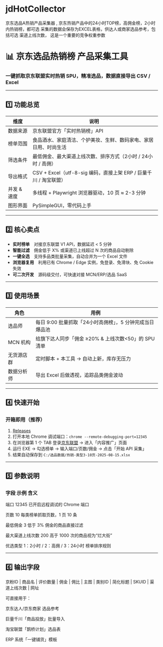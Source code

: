# jdHotCollector
京东选品A热销产品采集器 , 京东热销产品中的24小时TOP榜，高佣金榜，2小时内热销榜，都可选 采集的数据会保存为EXCEL表格，供达人或商家选品参考，包括可选 渠道上线次数， 这是一个重要的竞争权重参数


# 📊 京东选品热销榜 产品采集工具  
### 一键抓取京东联盟实时热销 SPU，精准选品，数据直接导出 CSV / Excel

---

## 1️⃣ 功能总览
| 维度 | 说明 |
|---|---|
| 数据来源 | 京东联盟官方「实时热销榜」API |
| 榜单范围 | 食品酒水、家庭清洁、个护美妆、生鲜、数码家电、家居日用、时尚生活 |
| 筛选条件 | 最低佣金、最大渠道上线次数、排序方式（2小时 / 24小时 / 高佣） |
| 导出格式 | CSV + Excel（utf-8-sig 编码，直接上架 ERP / 巨量千川 / 淘宝联盟） |
| 并发 & 速度 | 多线程 + Playwright 浏览器驱动，10 页 ≈ 2-3 分钟 |
| 图形界面 | PySimpleGUI，零代码上手 |

---

## 2️⃣ 核心卖点
- **实时榜单** 对接京东联盟 V1 API，数据延迟 < 5 分钟  
- **智能过滤** 佣金低于 X% 或渠道已上线超过 N 次的商品自动剔除  
- **一键全选** 支持多品类批量采集，自动合并为一个 Excel 文件  
- **浏览器复用** 利用已有 Chrome / Edge 实例，免登录、免滑块、免 Cookie 失效  
- **可二次开发** 源码级交付，可快速对接 MCN/ERP/选品 SaaS

---

## 3️⃣ 使用场景
| 角色 | 用例 |
|---|---|
| 选品师 | 每日 9:00 批量抓取「24小时高佣榜」，5 分钟完成当日爆品池 |
| MCN 机构 | 给旗下达人同步「佣金 ≥20% & 上线次数<50」的 SPU 清单 |
| 无货源店群 | 定时脚本 + 本工具 → 自动上新，库存无压力 |
| 数据分析师 | 导出 Excel 后做透视，追踪品类佣金波动 |

---

## 4️⃣ 快速开始
###  开箱即用（推荐）
1. [Releases]()  
2. 打开本地 Chrome 调试端口：`chrome --remote-debugging-port=12345`  
3. 在浏览器第 1 个 TAB 登录[京东联盟](https://union.jd.com) → 进入「内容推广」页面  
4. 运行 EXE → 勾选榜单 → 输入端口/页数/佣金 → 点击「开始 API 采集」  
5. 结果自动保存到 `C:/选品数据/热销-类型3-10页-2025-08-15.xlsx`
   
---


## 5️⃣ 参数说明

### 字段	示例	含义
端口	12345	已开启远程调试的 Chrome 端口

页数	10	每类榜单抓取页数，1 页 10 条

最低佣金	3	低于 3% 佣金的商品直接过滤

最大渠道上线次数	200	高于 1000 次的商品视为“烂大街”

优选类型	1：2小时 / 2：高佣 / 3：24小时	榜单排序规则


---

## 6️⃣ 输出字段
京粉ID  | 商品名 | 评价数量 | 佣金 | 佣比 | 主图 | 类别ID | 简化标题 | SKUID | 渠道上线次数 | 网址

可直接用于：

京东达人/京东商家 选品参考

巨量千川「商品投放」批量导入

淘宝联盟「鹊桥计划」选品表

ERP 系统「一键铺货」模板





